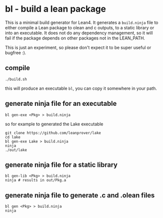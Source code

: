 # bl - build a lean package

This is a minimal build generator for Lean4. It generates a ```build.ninja``` file to either compile a Lean package to olean and c outputs, to a static library or into an executable. It does not do any dependency management, so it will fail if the package depends on other packages not in the LEAN_PATH. 

This is just an experiment, so please don't expect it to be super useful or bugfree :). 


## compile

```
./build.sh
```
this will produce an executable ```bl```, you can copy it somewhere in your path. 

## generate ninja file for an executable

```
bl gen-exe <Pkg> > build.ninja
```

so for example to generated the Lake executable

```
git clone https://github.com/leanprover/lake
cd lake
bl gen-exe Lake > build.ninja
ninja
./out/lake
```

## generate ninja file for a static library

```
bl gen-lib <Pkg> > build.ninja
ninja # results in out/Pkg.a
```

## generate ninja file to generate .c and .olean files

```
bl gen <Pkg> > build.ninja
ninja
```
